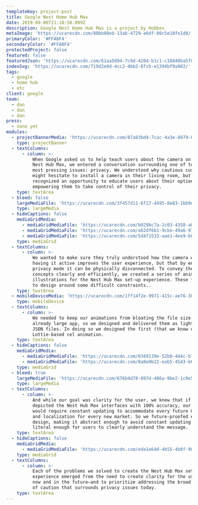 ```yaml
---
templateKey: project-post
title: Google Nest Home Hub Max
date: 2019-09-06T21:18:50.099Z
description: Google Nest Home Hub Max is a project by Hobbes
metaImage: 'https://ucarecdn.com/80bb80eb-13ab-4729-a6df-80c5e18fe1d8/'
primaryColor: '#FFA8F4'
secondaryColor: '#FFA8F4'
protectedProject: false
featured: false
featuredJson: 'https://ucarecdn.com/61aa5094-7c9d-4204-b1c1-c18849ba5f8a/'
indexSvg: 'https://ucarecdn.com/719d2e9d-4cc2-4bb2-8fcb-e1394bf9a902/'
tags:
  - google
  - home hub
  - etc
client: google
team:
  - dan
  - dan
  - dan
press:
  - none yet
modules:
  - projectBannerMedia: 'https://ucarecdn.com/87a83bd4-7cac-4a3e-8979-89c38a6cfd68/'
    type: projectBanner
  - textColumns:
      - column: >-
          When Google asked us to help teach users about the camera on their
          Nest Hub Max, we entered a conversation surrounding one of today’s
          most pressing issues: privacy. We understood why cautious customers
          might hesitate to install a camera in their living room, but also
          recognized an opportunity to educate users about their options,
          empowering them to take control of their privacy.
    type: textArea
  - bleed: false
    largeMediaFile: 'https://ucarecdn.com/3f457d11-6f27-4495-8e83-1bb9e42863dd/'
    type: largeMedia
  - hideCaptions: false
    mediaGridMedia:
      - mediaGridMediaFile: 'https://ucarecdn.com/b029bc7a-2c03-4358-a01e-49a97fd4921a/'
      - mediaGridMediaFile: 'https://ucarecdn.com/a62df6b1-9cbe-49a6-9781-d8c1863845c5/'
      - mediaGridMediaFile: 'https://ucarecdn.com/5d4f1533-aae1-4ee9-b86f-a3e04a37df6f/'
    type: mediaGrid
  - textColumns:
      - column: >-
          We wanted to make sure they truly understood how the camera works—that
          having it active improves the user experience, but that by enabling
          privacy mode it can be physically disconnected. To convey these
          concepts clearly and efficiently, we created a series of animated
          illustrations for the Nest Hub Max set-up experience. These forced us
          to design around some difficult constraints..
    type: textArea
  - mobileDeviceMedia: 'https://ucarecdn.com/1ff14f2e-9971-415c-ae76-3035e82a710d/'
    type: mobileDevice
  - textColumns:
      - column: >-
          We needed to keep our animations from bloating the file size of an
          already large app, so we designed and delivered them as lightweight
          JSON files. In doing so we designed the first (that we know of)
          Lottie-based cel animation.
    type: textArea
  - hideCaptions: false
    mediaGridMedia:
      - mediaGridMediaFile: 'https://ucarecdn.com/0349139e-52b0-4d4c-b7ef-28d8f5e96961/'
      - mediaGridMediaFile: 'https://ucarecdn.com/0a8e0b22-eab5-4543-b60a-598968cc334a/'
    type: mediaGrid
  - bleed: true
    largeMediaFile: 'https://ucarecdn.com/676b4d78-897d-486a-9be2-1c0e50a68dd4/'
    type: largeMedia
  - textColumns:
      - column: >-
          And while our goal was clarity for the user, we knew that if we
          depicted the Nest Hub Max interfaces with 100% accuracy, our designs
          would require constant updating to accommodate every future UI change
          and localization for every new market. So we future-proofed each
          design, making it abstract enough to avoid constant updating but
          literal enough for users to clearly understand the message.
    type: textArea
  - hideCaptions: false
    mediaGridMedia:
      - mediaGridMediaFile: 'https://ucarecdn.com/eda1e64d-4b55-4b0f-98d6-b52aa19360a4/'
    type: mediaGrid
  - textColumns:
      - column: >-
          Each of the problems we solved to create the Nest Hub Max setup
          experience emerged from the need to create clarity for the user—both
          now and in the future—and to prioritize addressing the broad feeling
          of caution that surrounds privacy issues today.
    type: textArea
---
```


